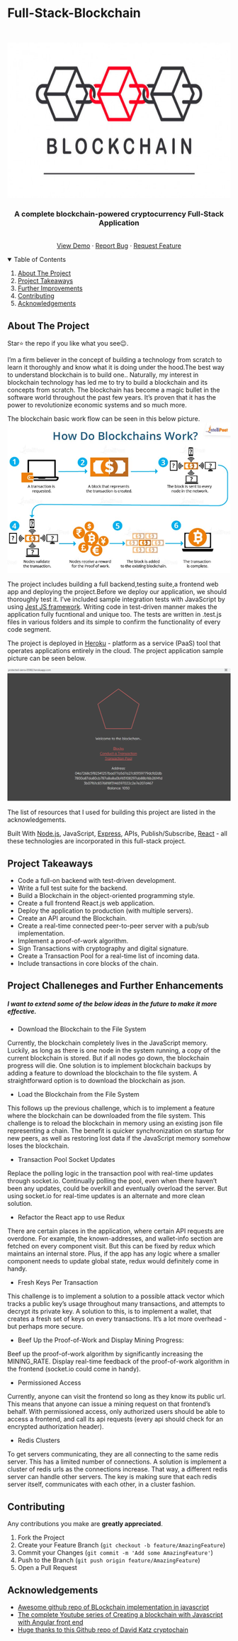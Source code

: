 # Full-Stack-Blockchain

<!-- PROJECT LOGO -->
<br />
<p align="center">
  <a href="https://github.com/krishnakaushik25/Full-Stack-Blockchain">
    <img src="images/logo.jpg" alt="Logo" width="600" height="350">
  </a>

  <h3 align="center">A complete blockchain-powered cryptocurrency Full-Stack Application</h3>

  <p align="center">
    <br />
    <a href="https://protected-sierra-05982.herokuapp.com/">View Demo</a>
    ·
    <a href="https://github.com/krishnakaushik25/Full-Stack-Blockchain/issues">Report Bug</a>
    ·
    <a href="https://github.com/krishnakaushik25/Full-Stack-Blockchain/issues">Request Feature</a>
  </p>
</p>



<!-- TABLE OF CONTENTS -->
<details open="open">
  <summary>Table of Contents</summary>
  <ol>
    <li><a href="#about-the-project">About The Project</a></li>
    <li><a href="#Project Takeaways">Project Takeaways</a></li>
    <li><a href="#Project Challeneges and Further Enhancements">Further Improvements</a></li>
    <li><a href="#contributing">Contributing</a></li>
    <li><a href="#acknowledgements">Acknowledgements</a></li>
    
  </ol>
</details>



<!-- ABOUT THE PROJECT -->
## About The Project



Star⭐ the repo if you like what you see😉.

I’m a firm believer in the concept of building a technology from scratch to learn it thoroughly and know what it is doing under the hood.The best way to understand blockchain is to build one..
Naturally, my interest in blockchain technology has led me to try to build a blockchain and its concepts from scratch. The blockchain has become a magic bullet in the software world throughout the past few years. 
It’s proven that it has the power to revolutionize economic systems and so much more.

The blockchain basic work flow can be seen in this below picture.
[![Product work Flow][product-work-flow]](https://www.linkpicture.com/q/Blockchain-work.jpg)

The project includes building a full backend,testing suite,a frontend web app and deploying the project.Before we deploy our application, we should thoroughly test it.
I’ve included sample integration tests with JavaScript by using [Jest JS framework](https://jestjs.io/). Writing code in test-driven manner makes the application fully fucntional and unique too.
The tests are written in .test.js files in various folders and its simple to confirm the functionality of every code segment.

The project is deployed in [Heroku](https://www.heroku.com) - platform as a service (PaaS) tool that  operates applications entirely in the cloud.
The project application sample picture can be seen below.

[![Product Name Screen Shot][product-screenshot]](https://www.linkpicture.com/q/blockchain.png)

The list of resources that I used for building this project are listed in the acknowledgements.

Built With [Node.js](https://nodejs.org/en/), JavaScript, [Express](https://expressjs.com/), APIs, Publish/Subscribe, [React](https://reactjs.org/) - all these technologies are incorporated in this full-stack project.


<!-- Project Takeaways -->
## Project Takeaways
- Code a full-on backend with test-driven development.
- Write a full test suite for the backend.
- Build a Blockchain in the object-oriented programming style.
- Create a full frontend React.js web application.
- Deploy the application to production (with multiple servers).
- Create an API around the Blockchain.
- Create a real-time connected peer-to-peer server with a pub/sub implementation.
- Implement a proof-of-work algorithm.
- Sign Transactions with cryptography and digital signature.
- Create a Transaction Pool for a real-time list of incoming data.
- Include transactions in core blocks of the chain.


<!-- Further Improvements -->
## Project Challeneges and Further Enhancements

##### I want to extend some of the below ideas in the future to make it more effective.

- Download the Blockchain to the File System

Currently, the blockchain completely lives in the JavaScript memory. Luckily, as long as there is one node in the system running, a copy of the current blockchain is stored. 
But if all nodes go down, the blockchain progress will die. One solution is to implement blockchain backups by adding a feature to download the blockchain to the file system. 
A straightforward option is to download the blockchain as json.


- Load the Blockchain from the File System

This follows up the previous challenge, which is to implement a feature where the blockchain can be downloaded from the file system. 
This challenge is to reload the blockchain in memory using an existing json file representing a chain. The benefit is quicker synchronization on startup for new peers, 
as well as restoring lost data if the JavaScript memory somehow loses the blockchain.



- Transaction Pool Socket Updates

Replace the polling logic in the transaction pool with real-time updates through socket.io. Continually polling the pool, even when there haven’t been any updates, 
could be overkill and eventually overload the server. But using socket.io for real-time updates is an alternate and more clean solution.


- Refactor the React app to use Redux

There are certain places in the application, where certain API requests are overdone. For example, the known-addresses, and wallet-info section are fetched on 
every component visit. But this can be fixed by redux which maintains an internal store. Plus, if the app has any logic where a smaller component needs to update
global state, redux would definitely come in handy.


- Fresh Keys Per Transaction

This challenge is to implement a solution to a possible attack vector which tracks a public key’s usage throughout many transactions, and attempts to decrypt its 
private key. A solution to this, is to implement a wallet, that creates a fresh set of keys on every transactions. It’s a lot more overhead - but perhaps more secure.

- Beef Up the Proof-of-Work and Display Mining Progress:

Beef up the proof-of-work algorithm by significantly increasing the MINING_RATE. Display real-time feedback of the proof-of-work algorithm in 
the frontend (socket.io could come in handy).



- Permissioned Access

Currently, anyone can visit the frontend so long as they know its public url. This means that anyone can issue a mining request on that frontend’s behalf.
With permissioned access, only authorized users should be able to access a frontend, and call its api requests (every api should check for an encrypted authorization header).


- Redis Clusters

To get servers communicating, they are all connecting to the same redis server. This has a limited number of connections.
A solution is implement a cluster of redis urls as the connections increase. That way, a different redis server can handle other servers.
The key is making sure that each redis server itself, communicates with each other, in a cluster fashion.


<!-- CONTRIBUTING -->
## Contributing
Any contributions you make are **greatly appreciated**.

1. Fork the Project
2. Create your Feature Branch (`git checkout -b feature/AmazingFeature`)
3. Commit your Changes (`git commit -m 'Add some AmazingFeature'`)
4. Push to the Branch (`git push origin feature/AmazingFeature`)
5. Open a Pull Request


<!-- ACKNOWLEDGEMENTS -->
## Acknowledgements
* [Awesome github repo of BLockchain implementation in javascript](https://github.com/yjjnls/awesome-blockchain#implementation-of-blockchain)
* [The complete Youtube series of Creating a blockchain with Javascript with Angular front end](https://www.youtube.com/watch?v=zVqczFZr124&list=PLzvRQMJ9HDiTqZmbtFisdXFxul5k0F-Q4&index=1)
* [Huge thanks to this Github repo of David Katz cryptochain](https://github.com/15Dkatz/cryptochain)



<!-- MARKDOWN LINKS & IMAGES -->
<!-- https://www.markdownguide.org/basic-syntax/#reference-style-links -->

[product-screenshot]: images/blockchain.png
[product-work-flow]: images/Blockchain-work.jpg
